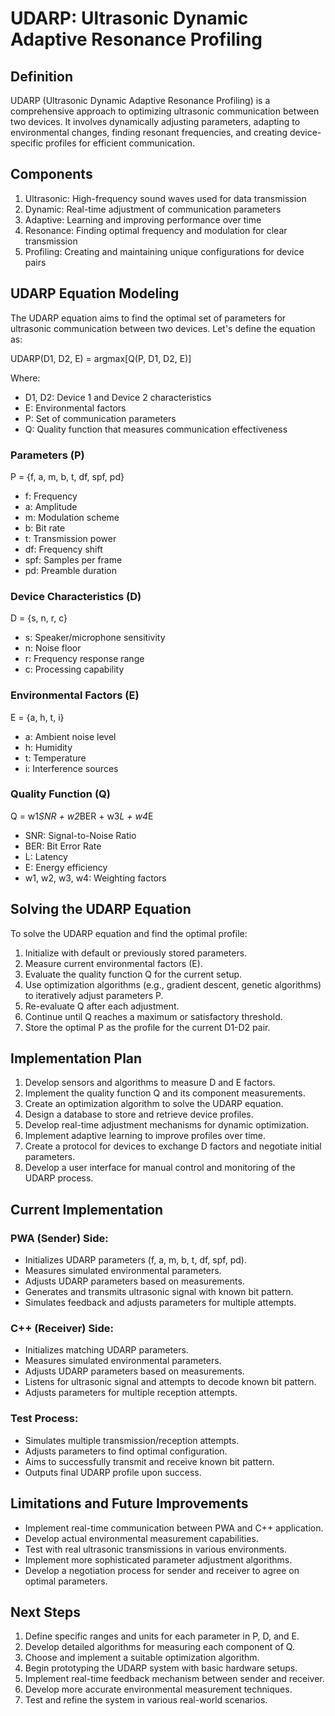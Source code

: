 # UDARP: Ultrasonic Dynamic Adaptive Resonance Profiling

## Definition
UDARP (Ultrasonic Dynamic Adaptive Resonance Profiling) is a comprehensive approach to optimizing ultrasonic communication between two devices. It involves dynamically adjusting parameters, adapting to environmental changes, finding resonant frequencies, and creating device-specific profiles for efficient communication.

## Components
1. Ultrasonic: High-frequency sound waves used for data transmission
2. Dynamic: Real-time adjustment of communication parameters
3. Adaptive: Learning and improving performance over time
4. Resonance: Finding optimal frequency and modulation for clear transmission
5. Profiling: Creating and maintaining unique configurations for device pairs

## UDARP Equation Modeling

The UDARP equation aims to find the optimal set of parameters for ultrasonic communication between two devices. Let's define the equation as:

UDARP(D1, D2, E) = argmax[Q(P, D1, D2, E)]

Where:
- D1, D2: Device 1 and Device 2 characteristics
- E: Environmental factors
- P: Set of communication parameters
- Q: Quality function that measures communication effectiveness

### Parameters (P)
P = {f, a, m, b, t, df, spf, pd}
- f: Frequency
- a: Amplitude
- m: Modulation scheme
- b: Bit rate
- t: Transmission power
- df: Frequency shift
- spf: Samples per frame
- pd: Preamble duration

### Device Characteristics (D)
D = {s, n, r, c}
- s: Speaker/microphone sensitivity
- n: Noise floor
- r: Frequency response range
- c: Processing capability

### Environmental Factors (E)
E = {a, h, t, i}
- a: Ambient noise level
- h: Humidity
- t: Temperature
- i: Interference sources

### Quality Function (Q)
Q = w1*SNR + w2*BER + w3*L + w4*E
- SNR: Signal-to-Noise Ratio
- BER: Bit Error Rate
- L: Latency
- E: Energy efficiency
- w1, w2, w3, w4: Weighting factors

## Solving the UDARP Equation

To solve the UDARP equation and find the optimal profile:

1. Initialize with default or previously stored parameters.
2. Measure current environmental factors (E).
3. Evaluate the quality function Q for the current setup.
4. Use optimization algorithms (e.g., gradient descent, genetic algorithms) to iteratively adjust parameters P.
5. Re-evaluate Q after each adjustment.
6. Continue until Q reaches a maximum or satisfactory threshold.
7. Store the optimal P as the profile for the current D1-D2 pair.

## Implementation Plan

1. Develop sensors and algorithms to measure D and E factors.
2. Implement the quality function Q and its component measurements.
3. Create an optimization algorithm to solve the UDARP equation.
4. Design a database to store and retrieve device profiles.
5. Develop real-time adjustment mechanisms for dynamic optimization.
6. Implement adaptive learning to improve profiles over time.
7. Create a protocol for devices to exchange D factors and negotiate initial parameters.
8. Develop a user interface for manual control and monitoring of the UDARP process.

## Current Implementation

### PWA (Sender) Side:
- Initializes UDARP parameters (f, a, m, b, t, df, spf, pd).
- Measures simulated environmental parameters.
- Adjusts UDARP parameters based on measurements.
- Generates and transmits ultrasonic signal with known bit pattern.
- Simulates feedback and adjusts parameters for multiple attempts.

### C++ (Receiver) Side:
- Initializes matching UDARP parameters.
- Measures simulated environmental parameters.
- Adjusts UDARP parameters based on measurements.
- Listens for ultrasonic signal and attempts to decode known bit pattern.
- Adjusts parameters for multiple reception attempts.

### Test Process:
- Simulates multiple transmission/reception attempts.
- Adjusts parameters to find optimal configuration.
- Aims to successfully transmit and receive known bit pattern.
- Outputs final UDARP profile upon success.

## Limitations and Future Improvements
- Implement real-time communication between PWA and C++ application.
- Develop actual environmental measurement capabilities.
- Test with real ultrasonic transmissions in various environments.
- Implement more sophisticated parameter adjustment algorithms.
- Develop a negotiation process for sender and receiver to agree on optimal parameters.

## Next Steps

1. Define specific ranges and units for each parameter in P, D, and E.
2. Develop detailed algorithms for measuring each component of Q.
3. Choose and implement a suitable optimization algorithm.
4. Begin prototyping the UDARP system with basic hardware setups.
5. Implement real-time feedback mechanism between sender and receiver.
6. Develop more accurate environmental measurement techniques.
7. Test and refine the system in various real-world scenarios.

